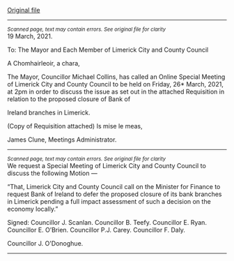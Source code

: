 [Original file](https://www.limerick.ie/sites/default/files/media/documents/2022-08/Agenda%20Special%20Meeting%2026.03.2021_0.pdf)

---
*<small>Scanned page, text may contain errors. See original file for clarity</small>*  
19 March, 2021.

To: The Mayor and Each Member of Limerick City and County Council

A Chomhairleoir, a chara,

The Mayor, Councillor Michael Collins, has called an Online Special Meeting of Limerick City
and County Council to be held on Friday, 26* March, 2021, at 2pm in order to discuss the
issue as set out in the attached Requisition in relation to the proposed closure of Bank of

Ireland branches in Limerick.

(Copy of Requisition attached)
Is mise le meas,

James Clune,
Meetings Administrator.


---
*<small>Scanned page, text may contain errors. See original file for clarity</small>*  
We request a Special Meeting of Limerick City and County Council to discuss
the following Motion —

“That, Limerick City and County Council call on the Minister for Finance to
request Bank of Ireland to defer the proposed closure of its bank branches in
Limerick pending a full impact assessment of such a decision on the economy
locally.”

Signed: Councillor J. Scanlan.
Councillor B. Teefy.
Councillor E. Ryan.
Councillor E. O’Brien.
Councillor P.J. Carey.
Councillor F. Daly.

Councillor J. O'Donoghue.


---
